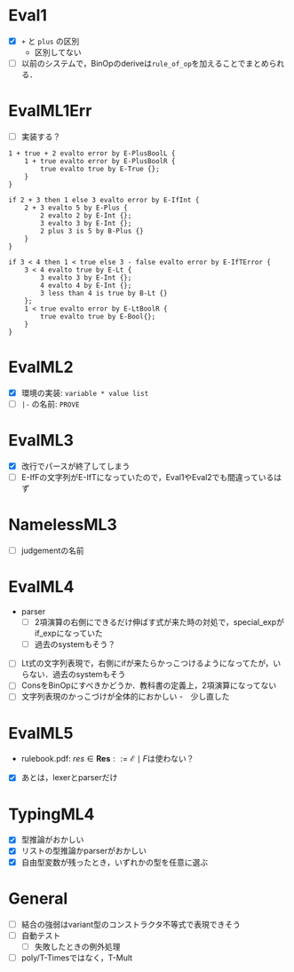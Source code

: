 # Eval1
- [x] `+` と `plus` の区別
    - 区別してない
- [ ] 以前のシステムで，BinOpのderiveは`rule_of_op`を加えることでまとめられる．

# EvalML1Err
- [ ] 実装する？
```
1 + true + 2 evalto error by E-PlusBoolL {  
    1 + true evalto error by E-PlusBoolR {
        true evalto true by E-True {};
    }
}

if 2 + 3 then 1 else 3 evalto error by E-IfInt {
    2 + 3 evalto 5 by E-Plus {
        2 evalto 2 by E-Int {};
        3 evalto 3 by E-Int {};
        2 plus 3 is 5 by B-Plus {}
    }
}

if 3 < 4 then 1 < true else 3 - false evalto error by E-IfTError {
    3 < 4 evalto true by E-Lt {
        3 evalto 3 by E-Int {};
        4 evalto 4 by E-Int {};
        3 less than 4 is true by B-Lt {}
    };
    1 < true evalto error by E-LtBoolR {
        true evalto true by E-Bool{};
    }
}
```

# EvalML2
- [x] 環境の実装: `variable * value list`
- [ ] `|-` の名前: `PROVE`

# EvalML3
- [x] 改行でパースが終了してしまう
- [ ] E-IfFの文字列がE-IfTになっていたので，Eval1やEval2でも間違っているはず

# NamelessML3
- [ ] judgementの名前

# EvalML4
- parser
    - [ ] 2項演算の右側にできるだけ伸ばす式が来た時の対処で，special_expがif_expになっていた
    - [ ] 過去のsystemもそう？
- [ ] Lt式の文字列表現で，右側にifが来たらかっこつけるようになってたが，いらない．過去のsystemもそう
- [ ] ConsをBinOpにすべきかどうか．教科書の定義上，2項演算になってない
- [ ] 文字列表現のかっこづけが全体的におかしい
    -　少し直した

# EvalML5
- rulebook.pdf: $res \in \mathbf{Res} ::= \mathcal E \mid F$は使わない？
- [x] あとは，lexerとparserだけ

# TypingML4
- [x] 型推論がおかしい
- [x] リストの型推論かparserがおかしい 
- [x] 自由型変数が残ったとき，いずれかの型を任意に選ぶ

# General
- [ ] 結合の強弱はvariant型のコンストラクタ不等式で表現できそう
- [ ] 自動テスト
    - [ ] 失敗したときの例外処理
- [ ] poly/T-Timesではなく，T-Mult
